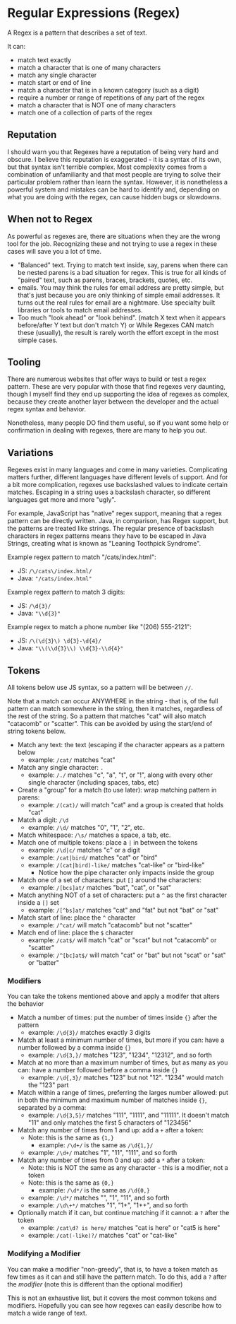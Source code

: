 # Regular Expressions (Regex)

A Regex is a pattern that describes a set of text.

It can:
- match text exactly
- match a character that is one of many characters
- match any single character
- match start or end of line
- match a character that is in a known category (such as a digit)
- require a number or range of repetitions of any part of the regex
- match a character that is NOT one of many characters
- match one of a collection of parts of the regex

## Reputation

I should warn you that Regexes have a reputation of being very hard and obscure.  I believe this reputation is exaggerated - it is a syntax of its own, but that syntax isn't terrible complex.  Most complexity comes from a combination of unfamiliarity and that most people are trying to solve their particular problem rather than learn the syntax. However, it is nonetheless a powerful system and mistakes can be hard to identify and, depending on what you are doing with the regex, can cause hidden bugs or slowdowns.

## When not to Regex

As powerful as regexes are, there are situations when they are the wrong tool for the job.  Recognizing these and not trying to use a regex in these cases will save you a lot of time.

- "Balanced" text.  Trying to match text inside, say, parens when there can be nested parens is a bad situation for regex.  This is true for all kinds of "paired" text, such as parens, braces, brackets, quotes, etc.
- emails.   You may think the rules for email address are pretty simple, but that's just because you are only thinking of simple email addresses.  It turns out the real rules for email are a nightmare.  Use specialty built libraries or tools to match email addresses.
- Too much "look ahead" or "look behind". (match X text when it appears before/after Y text but don't match Y)  or  While Regexes CAN match these (usually), the result is rarely worth the effort except in the most simple cases. 

## Tooling

There are numerous websites that offer ways to build or test a regex pattern.  These are very popular with those that find regexes very daunting, though I myself find they end up supporting the idea of regexes as complex, because they create another layer between the developer and the actual regex syntax and behavior.

Nonetheless, many people DO find them useful, so if you want some help or confirmation in dealing with regexes, there are many to help you out.

## Variations

Regexes exist in many languages and come in many varieties.  Complicating matters further, different languages have different levels of support.  And for a bit more complication, regexes use backslashed values to indicate certain matches.  Escaping in a string uses a backslash character, so different languages get more and more "ugly".

For example, JavaScript has "native" regex support, meaning that a regex pattern can be directly written.  Java, in comparison, has Regex support, but the patterns are treated like strings.  The regular presence of backslash characters in regex patterns means they have to be escaped in Java Strings, creating what is known as "Leaning Toothpick Syndrome".

Example regex pattern to match "/cats/index.html": 
- JS: `/\/cats\/index.html/`
- Java: `"/cats/index.html"`

Example regex pattern to match 3 digits:
- JS:  `/\d{3}/`
- Java: `"\\d{3}"`

Example regex to match a phone number like "(206) 555-2121":
- JS: `/\(\d{3}\) \d{3}-\d{4}/`
- Java: `"\\(\\d{3}\\) \\d{3}-\\d{4}"`

## Tokens

All tokens below use JS syntax, so a pattern will be between `//`.

Note that a match can occur ANYWHERE in the string - that is, of the full pattern can match somewhere in the string, then it matches, regardless of the rest of the string.  So a pattern that matches "cat" will also match "catacomb" or "scatter".  This can be avoided by using the start/end of string tokens below.

- Match any text: the text (escaping if the character appears as a pattern below
  - example: `/cat/` matches "cat"
- Match any single character: `.`
  - example: `/./` matches "c", "a", "t", or "!", along with every other single character (including spaces, tabs, etc)
- Create a "group" for a match (to use later): wrap matching pattern in parens:
  - example: `/(cat)/` will match "cat" and a group is created that holds "cat"
- Match a digit: `/\d`
  - example: `/\d/` matches "0", "1", "2", etc.
- Match whitespace: `/\s/` matches a space, a tab, etc.
- Match one of multiple tokens: place a `|` in between the tokens
  - example: `/\d|c/` matches "c" or a digit
  - example: `/cat|bird/` matches "cat" or "bird"
  - example: `/(cat|bird)-like/` matches "cat-like" or "bird-like"
    - Notice how the pipe character only impacts inside the group
- Match one of a set of characters: put `[]` around the characters:
  - example: `/[bcs]at/` matches "bat", "cat", or "sat"
- Match anything NOT of a set of characters: put a `^` as the first character inside a `[]` set
  - example: `/[^bs]at/` matches "cat" and "fat" but not "bat" or "sat"
- Match start of line: place the `^` character
  - example: `/^cat/` will match "catacomb" but not "scatter"
- Match end of line: place the `$` character
  - example: `/cat$/` will match "cat" or "scat" but not "catacomb" or "scatter"
  - example: `/^[bc]at$/` will match "cat" or "bat" but not "scat" or "sat" or "batter"

### Modifiers

You can take the tokens mentioned above and apply a modifer that alters the behavior

- Match a number of times: put the number of times inside `{}` after the pattern
  - example: `/\d{3}/` matches exactly 3 digits
- Match at least a minimum number of times, but more if you can: have a number followed by a comma inside `{}` 
  - example: `/\d{3,}/` matches "123", "1234", "12312", and so forth
- Match at no more than a maximum number of times, but as many as you can: have a number followed before a comma inside `{}` 
  - example: `/\d{,3}/` matches "123" but not "12".   "1234" would match the "123" part
- Match within a range of times, preferring the larges number allowed: put in both the minimum and maximum number of matches inside `{}`, separated by a comma:
  - example: `/\d{3,5}/` matches "111", "1111", and "11111".  It doesn't match "11" and only matches the first 5 characters of "123456"
- Match any number of times from 1 and up: add a `+` after a token:
  - Note: this is the same as `{1,}`
    - example: `/\d+/` is the same as `/\d{1,}/`
  - example: `/\d+/` matches "1", "11", "111", and so forth
- Match any number of times from 0 and up: add a `*` after a token:
  - Note: this is NOT the same as any character - this is a modifier, not a token
  - Note: this is the same as `{0,}`
    - example: `/\d*/` is the same as `/\d{0,}`
  - example: `/\d*/` matches "", "1", "11", and so forth
  - example: `/\d\+*/` matches "1", "1+", "1++", and so forth
- Optionally match if it can, but continue matching if it cannot: a `?` after the token
  - example: `/cat\d? is here/` matches "cat is here" or "cat5 is here"
  - example: `/cat(-like)?/` matches "cat" or "cat-like"

### Modifying a Modifier

You can make a modifier "non-greedy", that is, to have a token match as few times as it can and still have the pattern match.  To do this, add a `?` after the _modifier_ (note this is different than the optional modifier)

This is not an exhaustive list, but it covers the most common tokens and modifiers.  Hopefully you can see how regexes can easily describe how to match a wide range of text.

